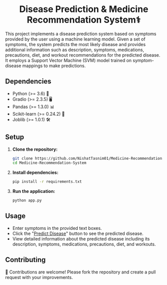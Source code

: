 <h1 align="center">Disease Prediction & Medicine Recommendation System⚕️</h1>

<p align="left">
This project implements a disease prediction system based on symptoms provided by the user using a machine learning model. Given a set of symptoms, the system predicts the most likely disease and provides additional information such as description, symptoms, medications, precautions, diet, and workout recommendations for the predicted disease. It employs a Support Vector Machine (SVM) model trained on symptom-disease mappings to make predictions.
</p>

## Dependencies

- Python (>= 3.6) 🐍
- Gradio (>= 2.3.5) 🖥️
- Pandas (>= 1.3.0) 📊
- Scikit-learn (>= 0.24.2) 🧬
- Joblib (>= 1.0.1) 🛠️

## Setup

1. **Clone the repository:**

   ```bash
   git clone https://github.com/NishatTasnim01/Medicine-Recommendation-System.git
   cd Medicine-Recommendation-System
   
2. **Install dependencies:**

   ```bash
   pip install -r requirements.txt
   
3. **Run the application:**

   ```bash
   python app.py

## Usage

- Enter symptoms in the provided text boxes.
- Click the "[Predict Disease](http://localhost:7860/)" button to see the predicted disease.
- View detailed information about the predicted disease including its description, symptoms, medications, precautions, diet, and workouts.

## Contributing
🚀 Contributions are welcome! Please fork the repository and create a pull request with your improvements.
